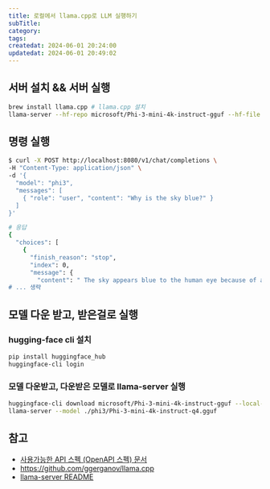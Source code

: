 ```yaml
---
title: 로컬에서 llama.cpp로 LLM 실행하기
subTitle:
category:
tags:
createdat: 2024-06-01 20:24:00
updatedat: 2024-06-01 20:49:02
---
```


## 서버 설치 && 서버 실행

```bash
brew install llama.cpp # llama.cpp 설치
llama-server --hf-repo microsoft/Phi-3-mini-4k-instruct-gguf --hf-file Phi-3-mini-4k-instruct-q4.gguf
```

## 명령 실행

```bash
$ curl -X POST http://localhost:8080/v1/chat/completions \
-H "Content-Type: application/json" \
-d '{
  "model": "phi3",
  "messages": [
    { "role": "user", "content": "Why is the sky blue?" }
  ]
}'

# 응답
{
  "choices": [
    {
      "finish_reason": "stop",
      "index": 0,
      "message": {
        "content": " The sky appears blue to the human eye because of a phenomenon called Rayleigh scattering. When sunlight reaches Earth's atmosphere, it is made up of different colors of light, which correspond to different 
# ... 생략
```

## 모델 다운 받고, 받은걸로 실행

### hugging-face cli 설치

```bash
pip install huggingface_hub
huggingface-cli login
```

### 모델 다운받고, 다운받은 모델로 llama-server 실행

```bash
huggingface-cli download microsoft/Phi-3-mini-4k-instruct-gguf --local-dir phi3
llama-server --model ./phi3/Phi-3-mini-4k-instruct-q4.gguf
```

## 참고

- [사용가능한 API 스펙 (OpenAPI 스펙) 문서](https://github.com/openai/openai-openapi/blob/master/openapi.yaml)
- <https://github.com/ggerganov/llama.cpp>
- [llama-server README](https://github.com/ggerganov/llama.cpp/blob/master/examples/server/README.md)
